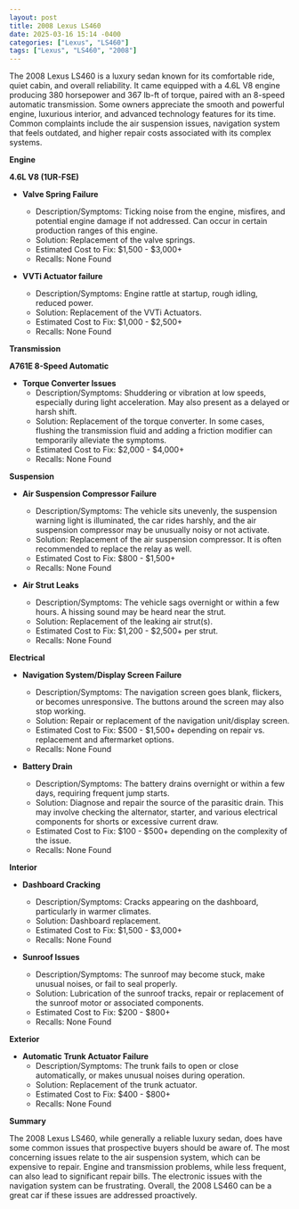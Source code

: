```yaml
---
layout: post
title: 2008 Lexus LS460
date: 2025-03-16 15:14 -0400
categories: ["Lexus", "LS460"]
tags: ["Lexus", "LS460", "2008"]
---
```

The 2008 Lexus LS460 is a luxury sedan known for its comfortable ride, quiet cabin, and overall reliability. It came equipped with a 4.6L V8 engine producing 380 horsepower and 367 lb-ft of torque, paired with an 8-speed automatic transmission. Some owners appreciate the smooth and powerful engine, luxurious interior, and advanced technology features for its time. Common complaints include the air suspension issues, navigation system that feels outdated, and higher repair costs associated with its complex systems.

**Engine**

**4.6L V8 (1UR-FSE)**

*   **Valve Spring Failure**
    *   Description/Symptoms: Ticking noise from the engine, misfires, and potential engine damage if not addressed. Can occur in certain production ranges of this engine.
    *   Solution: Replacement of the valve springs.
    *   Estimated Cost to Fix: $1,500 - $3,000+
    *   Recalls: None Found

* **VVTi Actuator failure**
    *   Description/Symptoms: Engine rattle at startup, rough idling, reduced power.
    *   Solution: Replacement of the VVTi Actuators.
    *   Estimated Cost to Fix: $1,000 - $2,500+
    *   Recalls: None Found

**Transmission**

**A761E 8-Speed Automatic**

*   **Torque Converter Issues**
    *   Description/Symptoms: Shuddering or vibration at low speeds, especially during light acceleration. May also present as a delayed or harsh shift.
    *   Solution: Replacement of the torque converter. In some cases, flushing the transmission fluid and adding a friction modifier can temporarily alleviate the symptoms.
    *   Estimated Cost to Fix: $2,000 - $4,000+
    *   Recalls: None Found

**Suspension**

*   **Air Suspension Compressor Failure**
    *   Description/Symptoms: The vehicle sits unevenly, the suspension warning light is illuminated, the car rides harshly, and the air suspension compressor may be unusually noisy or not activate.
    *   Solution: Replacement of the air suspension compressor. It is often recommended to replace the relay as well.
    *   Estimated Cost to Fix: $800 - $1,500+
    *   Recalls: None Found

*   **Air Strut Leaks**
    *   Description/Symptoms: The vehicle sags overnight or within a few hours. A hissing sound may be heard near the strut.
    *   Solution: Replacement of the leaking air strut(s).
    *   Estimated Cost to Fix: $1,200 - $2,500+ per strut.
    *   Recalls: None Found

**Electrical**

*   **Navigation System/Display Screen Failure**
    *   Description/Symptoms: The navigation screen goes blank, flickers, or becomes unresponsive. The buttons around the screen may also stop working.
    *   Solution: Repair or replacement of the navigation unit/display screen.
    *   Estimated Cost to Fix: $500 - $1,500+ depending on repair vs. replacement and aftermarket options.
    *   Recalls: None Found

*   **Battery Drain**
    *   Description/Symptoms: The battery drains overnight or within a few days, requiring frequent jump starts.
    *   Solution: Diagnose and repair the source of the parasitic drain. This may involve checking the alternator, starter, and various electrical components for shorts or excessive current draw.
    *   Estimated Cost to Fix: $100 - $500+ depending on the complexity of the issue.
    *   Recalls: None Found

**Interior**

*   **Dashboard Cracking**
    *   Description/Symptoms: Cracks appearing on the dashboard, particularly in warmer climates.
    *   Solution: Dashboard replacement.
    *   Estimated Cost to Fix: $1,500 - $3,000+
    *   Recalls: None Found

*   **Sunroof Issues**
    *   Description/Symptoms: The sunroof may become stuck, make unusual noises, or fail to seal properly.
    *   Solution: Lubrication of the sunroof tracks, repair or replacement of the sunroof motor or associated components.
    *   Estimated Cost to Fix: $200 - $800+
    *   Recalls: None Found

**Exterior**

*   **Automatic Trunk Actuator Failure**
    *   Description/Symptoms: The trunk fails to open or close automatically, or makes unusual noises during operation.
    *   Solution: Replacement of the trunk actuator.
    *   Estimated Cost to Fix: $400 - $800+
    *   Recalls: None Found

**Summary**

The 2008 Lexus LS460, while generally a reliable luxury sedan, does have some common issues that prospective buyers should be aware of. The most concerning issues relate to the air suspension system, which can be expensive to repair. Engine and transmission problems, while less frequent, can also lead to significant repair bills. The electronic issues with the navigation system can be frustrating. Overall, the 2008 LS460 can be a great car if these issues are addressed proactively.

